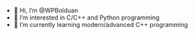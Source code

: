 - 👋 Hi, I’m @WPBolduan
- 👀 I’m interested in C/C++ and Python programming
- 🌱 I’m currently learning modern/advanced C++ programming

<!---
WPBolduan/WPBolduan is a ✨ special ✨ repository because its `README.md` (this file) appears on your GitHub profile.
You can click the Preview link to take a look at your changes.
--->

